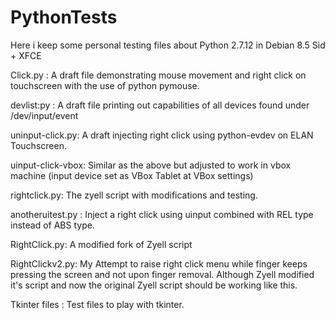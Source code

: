 # PythonTests
Here i keep some personal testing files about Python 2.7.12 in Debian 8.5 Sid + XFCE


Click.py : A draft file demonstrating mouse movement and right click on touchscreen with the use of python pymouse.

devlist:py : A draft file printing out capabilities of all devices found under /dev/input/event

uninput-click.py: A draft injecting right click using python-evdev on ELAN Touchscreen. 

uinput-click-vbox: Similar as the above but adjusted to work in vbox machine (input device set as VBox Tablet at VBox settings)

rightclick.py: The zyell script with modifications and testing.

anotheruitest.py : Inject a right click using uinput combined with REL type instead of ABS type.

RightClick.py: A modified fork of Zyell script

RightClickv2.py: My Attempt to raise right click menu while finger keeps pressing the screen and not upon finger removal. Although Zyell modified it's script and now the original Zyell script should be working like this.

Tkinter files : Test files to play with tkinter.
